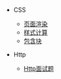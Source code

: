 - CSS
  * [页面渲染](css/page_render.md)
  * [样式计算](css/attribute_calculation.md)
  * [包含块](css/containing_block.md)

- Http
  * [Http面试题](http/interview_questions.md)